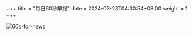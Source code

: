 +++
title = "每日60秒早报"
date = 2024-03-23T04:30:54+08:00
weight = 1
+++

![60s-for-news](/img/zaobao/zaobao.png "由 ALAPI 提供支持")
